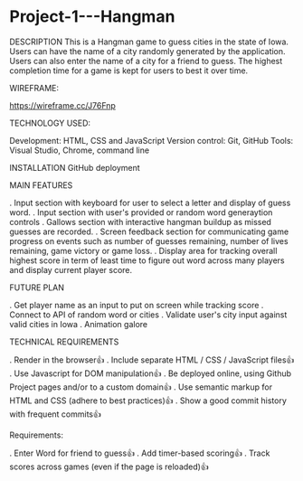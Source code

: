# Project-1---Hangman
DESCRIPTION
This is a Hangman game to guess cities in the state of Iowa. 
Users can have the name of a city randomly generated by the application. Users can also enter the name of a city for a friend to guess.
The highest completion time for a game is kept for users to best it over time.

WIREFRAME:

https://wireframe.cc/J76Fnp


TECHNOLOGY USED:

Development: HTML, CSS and JavaScript
Version control: Git, GitHub
Tools: Visual Studio, Chrome, command line

INSTALLATION
GitHub deployment

MAIN FEATURES

. Input section with keyboard for user to select a letter and display of guess word.
. Input section with user's provided or random word generaytion controls
. Gallows section with interactive hangman buildup as missed guesses are recorded.
. Screen feedback section for communicating game progress on events such as number of guesses remaining, number of lives remaining, game victory or game loss.
. Display area for tracking overall highest score in term of least time to figure out word across many players and display current player score.

FUTURE PLAN

. Get player name as an input to put on screen while tracking score
. Connect to API of random word or cities
. Validate user's city input against valid cities in Iowa
. Animation galore

TECHNICAL REQUIREMENTS

. Render in the browser👍
. Include separate HTML / CSS / JavaScript files👍
. Use Javascript for DOM manipulation👍
. Be deployed online, using Github Project pages and/or to a custom domain👍
. Use semantic markup for HTML and CSS (adhere to best practices)👍
. Show a good commit history with frequent commits👍

Requirements:

. Enter Word for friend to guess👍
. Add timer-based scoring👍
. Track scores across games (even if the page is reloaded)👍



